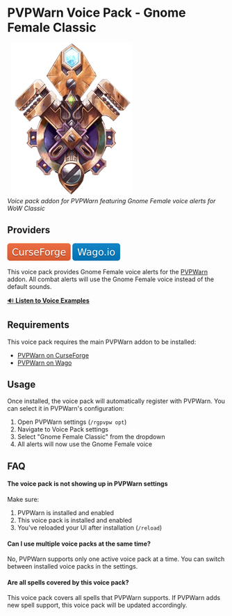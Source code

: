 # PVPWarn Voice Pack - Gnome Female Classic
&nbsp;
![](https://raw.githubusercontent.com/RagedUnicorn/wow-pvpwarn-meta/master/assets/gnome_race.webp)
&nbsp;  
_Voice pack addon for PVPWarn featuring Gnome Female voice alerts for WoW Classic_

## Providers

[![](https://raw.githubusercontent.com/RagedUnicorn/wow-pvpwarn-meta/master/assets/curseforge.svg)](TODO)
[![](https://raw.githubusercontent.com/RagedUnicorn/wow-pvpwarn-meta/master/assets/wago.svg)](TODO)

This voice pack provides Gnome Female voice alerts for the [PVPWarn](https://github.com/RagedUnicorn/wow-classic-pvpwarn) addon. All combat alerts will use the Gnome Female voice instead of the default sounds.

[🔊 **Listen to Voice Examples**](https://ragedunicorn.github.io/wow-classic-pvpwarn-vpgfc/)

## Requirements

This voice pack requires the main PVPWarn addon to be installed:
- [PVPWarn on CurseForge](https://www.curseforge.com/wow/addons/pvpwarn)
- [PVPWarn on Wago](https://addons.wago.io/addons/pvpwarn)

## Usage

Once installed, the voice pack will automatically register with PVPWarn. You can select it in PVPWarn's configuration:

1. Open PVPWarn settings (`/rgpvpw opt`)
2. Navigate to Voice Pack settings
3. Select "Gnome Female Classic" from the dropdown
4. All alerts will now use the Gnome Female voice

## FAQ

#### The voice pack is not showing up in PVPWarn settings

Make sure:
1. PVPWarn is installed and enabled
2. This voice pack is installed and enabled
3. You've reloaded your UI after installation (`/reload`)

#### Can I use multiple voice packs at the same time?

No, PVPWarn supports only one active voice pack at a time. You can switch between installed voice packs in the settings.

#### Are all spells covered by this voice pack?

This voice pack covers all spells that PVPWarn supports. If PVPWarn adds new spell support, this voice pack will be updated accordingly.
